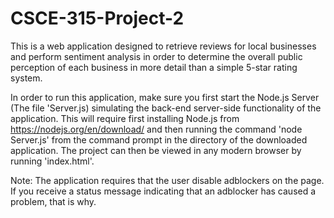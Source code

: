 # CSCE-315-Project-2

This is a web application designed to retrieve reviews for local businesses and perform sentiment analysis in order to determine the overall public perception of each business in more detail than a simple 5-star rating system.

In order to run this application, make sure you first start the Node.js Server (The file 'Server.js) simulating the back-end server-side functionality of the application. This will require first installing Node.js from https://nodejs.org/en/download/ and then running the command 'node Server.js' from the command prompt in the directory of the downloaded application. The project can then be viewed in any modern browser by running 'index.html'.

Note: The application requires that the user disable adblockers on the page. If you receive a status message indicating that an adblocker has caused a problem, that is why.